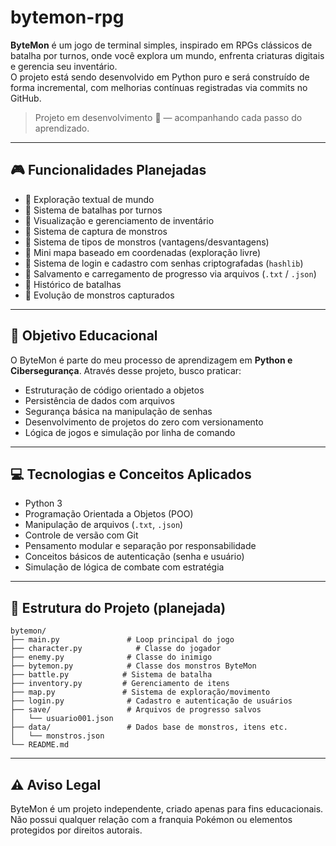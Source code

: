 # bytemon-rpg
**ByteMon** é um jogo de terminal simples, inspirado em RPGs clássicos de batalha por turnos, onde você explora um mundo, enfrenta criaturas digitais e gerencia seu inventário.  
O projeto está sendo desenvolvido em Python puro e será construído de forma incremental, com melhorias contínuas registradas via commits no GitHub.

> Projeto em desenvolvimento 🚧 — acompanhando cada passo do aprendizado.

---

## 🎮 Funcionalidades Planejadas

- 🚧 Exploração textual de mundo
- 🚧 Sistema de batalhas por turnos
- 🚧 Visualização e gerenciamento de inventário
- 🚧 Sistema de captura de monstros
- 🚧 Sistema de tipos de monstros (vantagens/desvantagens)
- 🚧 Mini mapa baseado em coordenadas (exploração livre)
- 🚧 Sistema de login e cadastro com senhas criptografadas (`hashlib`)
- 🚧 Salvamento e carregamento de progresso via arquivos (`.txt` / `.json`)
- 🚧 Histórico de batalhas
- 🚧 Evolução de monstros capturados

---

## 🧠 Objetivo Educacional

O ByteMon é parte do meu processo de aprendizagem em **Python e Cibersegurança**. Através desse projeto, busco praticar:

- Estruturação de código orientado a objetos
- Persistência de dados com arquivos
- Segurança básica na manipulação de senhas
- Desenvolvimento de projetos do zero com versionamento
- Lógica de jogos e simulação por linha de comando

---

## 💻 Tecnologias e Conceitos Aplicados

- Python 3
- Programação Orientada a Objetos (POO)
- Manipulação de arquivos (`.txt`, `.json`)
- Controle de versão com Git
- Pensamento modular e separação por responsabilidade
- Conceitos básicos de autenticação (senha e usuário)
- Simulação de lógica de combate com estratégia

---

## 📁 Estrutura do Projeto (planejada)

```
bytemon/
├── main.py               # Loop principal do jogo
├── character.py            # Classe do jogador
├── enemy.py              # Classe do inimigo
├── bytemon.py            # Classe dos monstros ByteMon
├── battle.py            # Sistema de batalha
├── inventory.py         # Gerenciamento de itens
├── map.py               # Sistema de exploração/movimento
├── login.py              # Cadastro e autenticação de usuários
├── save/                 # Arquivos de progresso salvos
│   └── usuario001.json
├── data/                 # Dados base de monstros, itens etc.
│   └── monstros.json
└── README.md
```

---

## ⚠️ Aviso Legal

ByteMon é um projeto independente, criado apenas para fins educacionais.  
Não possui qualquer relação com a franquia Pokémon ou elementos protegidos por direitos autorais.

